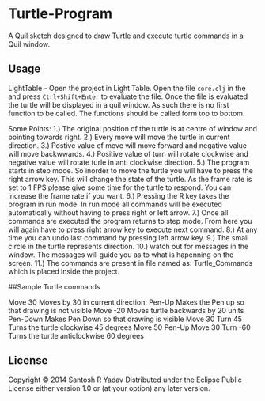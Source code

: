 # Turtle-Program
 A Quil sketch designed to draw Turtle and execute turtle commands in a Quil window.
## Usage

LightTable - Open the project in Light Table. Open the file `core.clj` in the and press `Ctrl+Shift+Enter` to evaluate the file. Once the file is evaluated the turtle will be displayed in a quil window. As such there is no first function to be called. The functions should be called form top to bottom.

Some Points:
1.) The original position of the turtle is at centre of window and pointing towards right.
2.) Every move will move the turtle in current direction.
3.) Postive value of move will move forward and negative value will move backwwards.
4.) Positive value of turn will rotate clockwise and negative value will rotate turle in anti clockwise direction.
5.) The program starts in step mode. So inorder to move the turtle you will have to press the right arrow key. This will change the state of the turtle. As the frame rate is set to 1 FPS please give some time for the turtle to respond. You can increase the frame rate if you want.
6.) Pressing the R key takes the program in run mode. In run mode all commands will be executed automatically without having to press right or left arrow.
7.) Once all commands are executed the program returns to step mode. From here you will again have to press right arrow key to execute next command.
8.) At any time you can undo last command by pressing left arrow key.
9.) The small circle in the turtle represents direction.
10.) watch out for messages in the window. The messages will guide you as to what is hapenning on the screen.
11.) The commands are present in file named as: Turtle_Commands which is placed inside the project.


##Sample Turtle commands

Move 30            Moves by 30 in current direction:
Pen-Up             Makes the Pen up so that drawing is not visible
Move -20           Moves turtle backwards by 20 units
Pen-Down           Makes Pen Down so that drawing is visible
Move 30
Turn 45            Turns the turtle clockwise 45 degrees
Move 50
Pen-Up
Move 30
Turn -60           Turns the turtle anticlockwise 60 degrees


## License

Copyright © 2014 Santosh R Yadav
Distributed under the Eclipse Public License either version 1.0 or (at your option) any later version.
